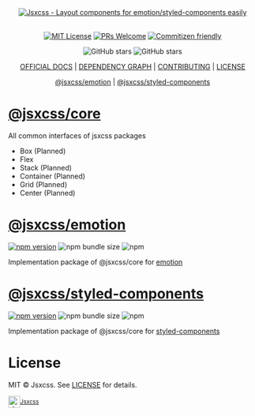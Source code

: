 <div align="center">
  <a href="https://docs.jsxcss.org" title="Jsxcss - Layout components for emotion/styled-components easily">
    <img src="https://raw.githubusercontent.com/jsxcss/react/main/websites/docs/static/banner.png" alt="Jsxcss - Layout components for emotion/styled-components easily" />
  </a>
</div>

<br/>

<div align="center">

[![MIT License](https://img.shields.io/badge/license-MIT-blue.svg?style=for-the-badge&color=61DAFB)](https://github.com/jsxcss/react/blob/main/LICENSE) [![PRs Welcome](https://img.shields.io/badge/PRs-welcome-deepgreen.svg?style=for-the-badge&color=blue)](https://github.com/jsxcss/react/pulls) [![Commitizen friendly](https://img.shields.io/badge/commitizen-friendly-deepgreen.svg?style=for-the-badge&color=blue)](http://commitizen.github.io/cz-cli/)

![GitHub stars](https://img.shields.io/github/stars/jsxcss/react?style=social) ![GitHub stars](https://img.shields.io/github/forks/jsxcss/react?style=social)

</div>

<div align="center">

[OFFICIAL DOCS](https://docs.jsxcss.org) | [DEPENDENCY GRAPH](https://jsxcss.github.io/react/graph) | [CONTRIBUTING](https://github.com/jsxcss/react/pulls) | [LICENSE](./LICENSE)

[@jsxcss/emotion](emotion.jsxcss.org) | [@jsxcss/styled-components](styled-components.jsxcss.org)

</div>

# [@jsxcss/core](https://docs.jsxcss.org/docs/core/README.i18n)

All common interfaces of jsxcss packages

- Box (Planned)
- Flex
- Stack (Planned)
- Container (Planned)
- Grid (Planned)
- Center (Planned)

# [@jsxcss/emotion](https://docs.jsxcss.org/docs/emotion/README.i18n)

[![npm version](https://img.shields.io/npm/v/@jsxcss/emotion?color=61DAFB)](https://www.npmjs.com/package/@jsxcss/emotion) ![npm bundle size](https://img.shields.io/bundlephobia/minzip/@jsxcss/emotion?color=blue) ![npm](https://img.shields.io/npm/dm/@jsxcss/emotion?color=blue)

Implementation package of @jsxcss/core for [emotion](https://emotion.sh)

# [@jsxcss/styled-components](https://docs.jsxcss.org/docs/styled-components/README.i18n)

[![npm version](https://img.shields.io/npm/v/@jsxcss/styled-components?color=61DAFB)](https://www.npmjs.com/package/@jsxcss/styled-components) ![npm bundle size](https://img.shields.io/bundlephobia/minzip/@jsxcss/styled-components?color=blue) ![npm](https://img.shields.io/npm/dm/@jsxcss/styled-components?color=blue)

Implementation package of @jsxcss/core for [styled-components](https://styled-components.com)

# License

MIT © Jsxcss. See [LICENSE](./LICENSE) for details.

<div align="center">
  <a title="Jsxcss" href="https://github.com/jsxcss">
    <div style='display:flex; align-items:center;'>
      <img alt="Jsxcss" src="https://raw.githubusercontent.com/jsxcss/react/main/websites/docs/static/img/logo_notcropped.png" width="24">
      <sup>Jsxcss</sup>
    </div>
  </a>
</div>
